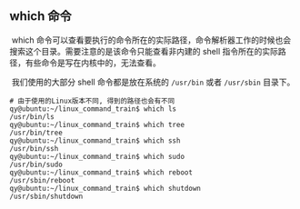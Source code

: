 ## which 命令

​	which 命令可以查看要执行的命令所在的实际路径，命令解析器工作的时候也会搜索这个目录。需要注意的是该命令只能查看非内建的 shell 指令所在的实际路径，有些命令是写在内核中的，无法查看。

​	我们使用的大部分 shell 命令都是放在系统的 `/usr/bin` 或者 `/usr/sbin` 目录下。

```shell
# 由于使用的Linux版本不同, 得到的路径也会有不同
qy@ubuntu:~/linux_command_train$ which ls
/usr/bin/ls
qy@ubuntu:~/linux_command_train$ which tree
/usr/bin/tree
qy@ubuntu:~/linux_command_train$ which ssh
/usr/bin/ssh
qy@ubuntu:~/linux_command_train$ which sudo
/usr/bin/sudo
qy@ubuntu:~/linux_command_train$ which reboot
/usr/sbin/reboot
qy@ubuntu:~/linux_command_train$ which shutdown
/usr/sbin/shutdown
```

